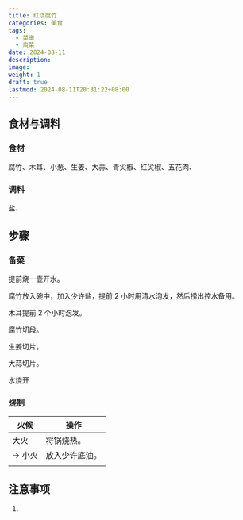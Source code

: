 ```yaml
---
title: 红烧腐竹
categories: 美食
tags:
  - 菜谱
  - 烧菜
date: 2024-08-11
description: 
image: 
weight: 1
draft: true
lastmod: 2024-08-11T20:31:22+08:00
---
```

## 食材与调料

### 食材

腐竹、木耳、小葱、生姜、大蒜、青尖椒、红尖椒、五花肉、

### 调料

盐、

## 步骤

### 备菜

提前烧一壶开水。

腐竹放入碗中，加入少许盐，提前 2 小时用清水泡发，然后捞出控水备用。

木耳提前 2 个小时泡发。

腐竹切段。

生姜切片。

大蒜切片。

水烧开



### 烧制

| 火候    | 操作      |
| ----- | ------- |
| 大火    | 将锅烧热。   |
| -> 小火 | 放入少许底油。 |
|       |         |

## 注意事项

1. 


